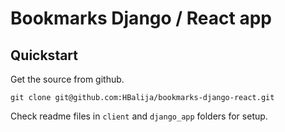 # Bookmarks Django / React app


## Quickstart

Get the source from github.

    git clone git@github.com:HBalija/bookmarks-django-react.git

Check readme files in `client` and `django_app` folders for setup.
